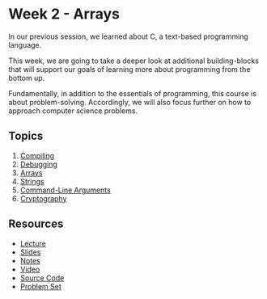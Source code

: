 # Week 2 - Arrays

In our previous session, we learned about C, a text-based programming language.

This week, we are going to take a deeper look at additional building-blocks that will support our goals of learning more about programming from the bottom up.

Fundamentally, in addition to the essentials of programming, this course is about problem-solving. Accordingly, we will also focus further on how to approach computer science problems.

## Topics

1. [Compiling](1.%20compiling.md)
2. [Debugging](2.%20debugging.md)
3. [Arrays](3.%20arrays.md)
4. [Strings](4.%20strings.md)
5. [Command-Line Arguments](5.%20arguments.md)
6. [Cryptography](6.%20cryptography.md)

## Resources

- [Lecture](https://cs50.harvard.edu/x/2024/weeks/2/)
- [Slides](https://cdn.cs50.net/2023/fall/lectures/2/lecture2.pdf)
- [Notes](https://cs50.harvard.edu/x/2024/notes/2/)
- [Video](https://cs50.harvard.edu/x/2024/weeks/2/)
- [Source Code](https://cdn.cs50.net/2023/fall/lectures/2/src2/)
- [Problem Set](https://cs50.harvard.edu/x/2024/psets/2/)